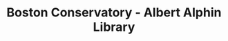 ---
layout: repo
title: "Boston Conservatory - Albert Alphin Library"
id: 18057
permalink: repos/18057/
---